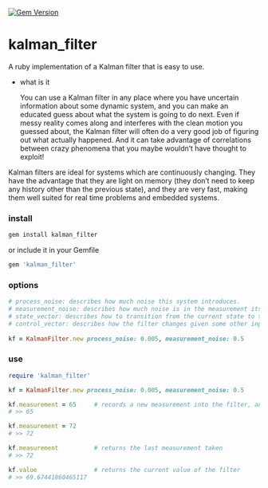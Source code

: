 [![Gem Version](https://badge.fury.io/rb/kalman_filter.svg)](https://badge.fury.io/rb/kalman_filter)

# kalman_filter
A ruby implementation of a Kalman filter that is easy to use.

 * what is it
   
   You can use a Kalman filter in any place where you have uncertain information about some dynamic system, and you can make an educated guess about what the system is going to do next. Even if messy reality comes along and interferes with the clean motion you guessed about, the Kalman filter will often do a very good job of figuring out what actually happened. And it can take advantage of correlations between crazy phenomena that you maybe wouldn’t have thought to exploit!

Kalman filters are ideal for systems which are continuously changing. They have the advantage that they are light on memory (they don’t need to keep any history other than the previous state), and they are very fast, making them well suited for real time problems and embedded systems.

### install
```bash
gem install kalman_filter
```
or include it in your Gemfile
```ruby
gem 'kalman_filter'
```
### options

```ruby
# process_noise: describes how much noise this system introduces.
# measurement_noise: describes how much noise is in the measurement itself.
# state_vector: describes how to transition from the current state to the next state.
# control_vector: describes how the filter changes given some other input.
  
kf = KalmanFilter.new process_noise: 0.005, measurement_noise: 0.5
```

### use

```ruby
require 'kalman_filter'

kf = KalmanFilter.new process_noise: 0.005, measurement_noise: 0.5

kf.measurement = 65     # records a new measurement into the filter, and returns the new value of the filter
# >> 65

kf.measurement = 72
# >> 72

kf.measurement          # returns the last measurement taken
# >> 72

kf.value                # returns the current value of the filter
# >> 69.67441860465117
```
